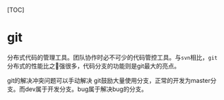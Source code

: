 [TOC]



# git

分布式代码的管理工具。团队协作时必不可少的代码管控工具。与`svn`相比，`git`分布式的性能比之强很多，代码分支的功能则是git最大的亮点。


git的解决冲突问题可以手动解决
git鼓励大量使用分支，正常的开发为master分支。而dev属于开发分支。bug属于解决bug的分支。

